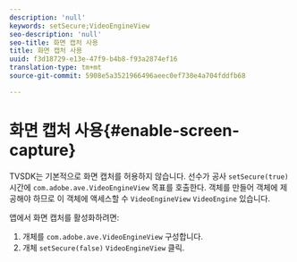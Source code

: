 ```yaml
---
description: 'null'
keywords: setSecure;VideoEngineView
seo-description: 'null'
seo-title: 화면 캡처 사용
title: 화면 캡처 사용
uuid: f3d18729-e13e-47f9-b4b8-f93a2874ef16
translation-type: tm+mt
source-git-commit: 5908e5a3521966496aeec0ef730e4a704fddfb68

---
```



# 화면 캡처 사용{#enable-screen-capture}

TVSDK는 기본적으로 화면 캡처를 허용하지 않습니다. 선수가 공사 `setSecure(true)` 시간에 `com.adobe.ave.VideoEngineView` 목표를 호출한다. 객체를 만들어 객체에 제공해야 하므로 이 객체에 액세스할 수 `VideoEngineView` `VideoEngine` 있습니다.

앱에서 화면 캡처를 활성화하려면:

1. 개체를 `com.adobe.ave.VideoEngineView` 구성합니다.
1. 개체 `setSecure(false)` `VideoEngineView` 클릭.

